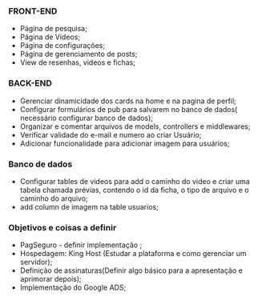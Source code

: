 ### FRONT-END
- Página de pesquisa;
- Página de Videos;
- Página de configurações;
- Página de gerenciamento de posts;
- View de resenhas, videos e fichas;

### BACK-END
- Gerenciar dinamicidade dos cards na home e na pagina de perfil;
- Configurar formulários de pub para salvarem no banco de dados( necessário configurar banco de dados);
- Organizar e comentar arquivos de models, controllers e middlewares;
- Verificar validade do e-mail e numero ao criar Usuário;
- Adicionar funcionalidade para adicionar imagem para usuários;

### Banco de dados
- Configurar tables de videos para add o caminho do video e criar uma tabela chamada prévias, contendo o id da ficha, o tipo de arquivo e o caminho do arquivo;
- add column de imagem na table usuarios;


### Objetivos e coisas a definir
- PagSeguro - definir implementação ;
- Hospedagem: King Host (Estudar a plataforma e como gerenciar um servidor);
- Definição de assinaturas(Definir algo básico para a apresentação e aprimorar depois);
- Implementação do Google ADS;
